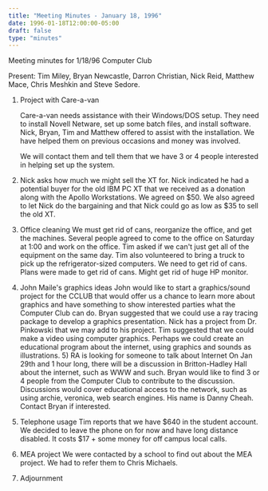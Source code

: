 ```yaml
---
title: "Meeting Minutes - January 18, 1996"
date: 1996-01-18T12:00:00-05:00
draft: false
type: "minutes"
---
```


 Meeting minutes for 1/18/96 Computer Club </p><p>
Present: Tim Miley, Bryan Newcastle, Darron Christian, Nick Reid, Matthew Mace, Chris Meshkin and Steve Sedore. </p><p>
1) Project with Care-a-van </p><p>
   Care-a-van needs assistance with their Windows/DOS setup.  They need to install Novell Netware, set up some batch files, and install software.    Nick, Bryan, Tim and Matthew offered to assist with the installation.      We have helped them on previous occasions and money was involved. </p><p>
   We will contact them and tell them that we have 3 or 4 people interested in helping set up the system. </p><p>
2) Nick asks how much we might sell the XT for.      Nick indicated he had a potential buyer for the old IBM PC XT that we received as a donation along with the Apollo Workstations.  We agreed on $50. We also agreed to let Nick do the bargaining and that Nick could go as low as $35 to sell the old XT. </p><p>
3) Office cleaning     We must get rid of cans, reorganize the office, and get the machines.   Several people agreed to come to the office on Saturday at 1:00 and work on the office.  Tim asked if we can't just get all of the equipment on the same day. Tim also volunteered to bring a truck to pick up the refrigerator-sized computers.  We need to get rid of cans.  Plans were made to get rid of cans.    Might get rid of huge HP monitor. </p><p>
4) John Maile's graphics ideas    John would like to start a graphics/sound project for the CCLUB that would offer us a chance to learn more about graphics and have something to show interested parties what the Computer Club can do.  Bryan suggested that we could use a ray tracing package to develop a graphics presentation.    Nick has a project from Dr. Pinkowski that we may add to his project.    Tim suggested that we could make a video using computer graphics.  Perhaps we could create an educational program about the internet, using graphics and sounds as illustrations.     5) RA is looking for someone to talk about Internet    On Jan 29th and 1 hour long, there will be a discussion in Britton-Hadley  Hall about the internet, such as WWW and such.  Bryan would like to find 3 or 4 people from the Computer Club to contribute to the discussion.    Discussions would cover educational access to the network, such as using archie, veronica, web search engines.    His name is Danny Cheah.  Contact Bryan if interested. </p><p>
6) Telephone usage    Tim reports that we have $640 in the student account.  We decided to leave the phone on for now and have long distance disabled.  It costs $17 + some money for off campus local calls. </p><p>
7) MEA project     We were contacted by a school to find out about the MEA project.  We had to refer them to Chris Michaels. </p><p>
8) Adjournment </p><p>
</p>
